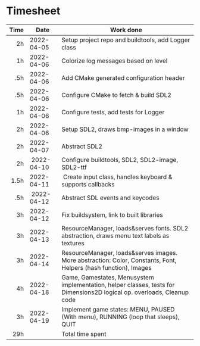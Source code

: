 # Timesheet

| Time | Date       | Work done                                           |
| ----:| ---------- | --------------------------------------------------- |
| 2h   | 2022-04-05 | Setup project repo and buildtools, add Logger class |
| 1h   | 2022-04-06 | Colorize log messages based on level |
| .5h  | 2022-04-06 | Add CMake generated configuration header |
| .5h  | 2022-04-06 | Configure CMake to fetch & build SDL2 |
| 1h   | 2022-04-06 | Configure tests, add tests for Logger |
| 2h   | 2022-04-06 | Setup SDL2, draws bmp-images in a window |
| 2h   | 2022-04-07 | Abstract SDL2 |
| 2h   | 2022-04-10 | Configure buildtools, SDL2, SDL2-image, SDL2-ttf |
| 1.5h | 2022-04-11 | Create input class, handles keyboard & supports callbacks |
| .5h  | 2022-04-12 | Abstract SDL events and keycodes |
| 3h   | 2022-04-12 | Fix buildsystem, link to built libraries |
| 3h   | 2022-04-13 | ResourceManager, loads&serves fonts. SDL2 abstraction, draws menu text labels as textures |
| 3h   | 2022-04-14 | ResourceManager, loads&serves images. More abstraction: Color, Constants, Font, Helpers (hash function), Images |
| 4h   | 2022-04-18 | Game, Gamestates, Menusystem implementation, helper classes, tests for Dimensions2D logical op. overloads, Cleanup code |
| 3h   | 2022-04-19 | Implement game states: MENU, PAUSED (With menu), RUNNING (loop that sleeps), QUIT |
| 29h  |            | Total time spent |

